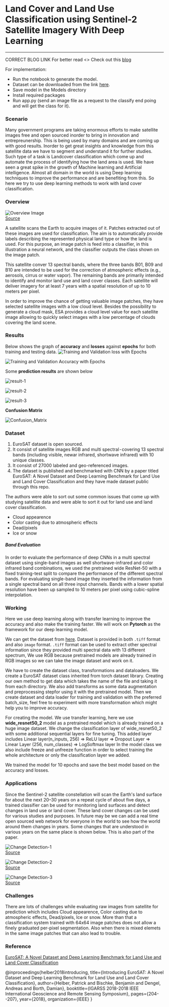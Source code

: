 # Land Cover and Land Use Classification using Sentinel-2 Satellite Imagery With Deep Learning
----------------------------------------------------------------------
CORRECT BLOG LINK
For better read <> Check out this [blog](https://medium.com/p/951faa0cbb31/edit)

For implementation:

* Run the notebook to generate the model.
* Dataset can be downloaded from the link [here](https://github.com/phelber/eurosat). 
* Save model in the Models directory
* Install required packages
* Run app.py (send an image file as a request to the classify end poing and will get the class for it).


### Scenario
Many government programs are taking enormous efforts to make satellite images free and open sourced inorder to bring in innovation and entrepreunership. This is being used by many domains and are coming up with good results. Inorder to get great insights and knowledge from this satellite data we have to segment and understand it for further studies. Such type of a task is Landcover classification which come up and automate the process of identifying how the land area is used. We have seen a great spike in the growth of Machine learning and Artificial intelligence. Almost all domain in the world is using Deep learning techniques to improve the performance and are benefiting from this. So here we try to use deep learning methods to work with land cover classification.


### Overview

![Overview Image](data/reference_images/overview.png)<br>
[Source](https://arxiv.org/pdf/1709.00029.pdf)

A satellite scans the Earth to acquire images of it. Patches extracted out of these images are used for classification.
The aim is to automatically provide labels describing the represented physical land type or how the land is used. For this
purpose, an image patch is feed into a classifier, in this illustration a neural network, and the classifier outputs the class shown
on the image patch.

This satellite conver 13 spectral bands, where the  three bands B01, B09 and B10 are intended to be used for the correction of atmospheric effects (e.g., aerosols, cirrus or water vapor). The remaining bands are
primarily intended to identify and monitor land use and land cover classes. Each satellite will deliver imagery for at least 7 years with a spatial resolution of up to 10 meters per pixel.

In order to improve the chance of getting valuable image patches, they have selected satellite images with a low cloud level. Besides the possibility to generate a cloud mask, ESA provides a cloud level value for each satellite image allowing to quickly select images with a low percentage of clouds covering the land scene.


### Results

Below shows the graph of __accuracy__ and __losses__ against __epochs__ for both training and testing data.
![Training and Validation loss with Epochs](data/reference_images/loss_without_scheduler.png)

![Training and Validation Accuracy with Epochs](data/reference_images/Accuracy_without_scheduler.png)

Some __prediction results__ are shown below

![result-1](data/reference_images/sampple_pred_1.png)

![result-2](data/reference_images/sample_pred_2.png)

![result-3](data/reference_images/sample_pred_3.png)

__Confusion Matrix__ 

![Confusion_Matrix](data/reference_images/confusion_matrix.png)


### Dataset
1. EuroSAT dataset is open sourced.
2. It consist of satellite images RGB and multi spectral - covering 13 spectral bands (including visible, newar infrared, shortwave infrared) with 10 unique classes.
3. It consist of 27000 labeled and geo-referenced images.
4. The dataset is published and benchmarked with CNN by a paper titled EuroSAT: A Novel Dataset and Deep Learning Benchmark for Land Use and Land Cover Classification and they have made dataset public through this repo.

The authors were able to sort out some common issues that come up with studying satellite data and were able to sort it out for land use and land cover classification.

* Cloud appearence
* Color casting due to atmospheric effects
* Dead/pixels
* Ice or snow



##### Band Evaluation
In order to evaluate the performance of deep CNNs in a multi spectral dataset using single-band images as well shortwave-infrared and color infrared band combinations, we used the pretrained wide ResNet-50 with a fixed training-test split to compare the performance of the different spectral bands. For evaluating single-band image they inserted the information from a single spectral band on all three input channels. Bands with a lower spatial resolution have been up sampled to 10 meters per pixel using cubic-spline interpolation.


### Working

Here we use deep learning along with transfer learning to improve the accuracy and also make the training faster. We will work on __Pytorch__ as the framework for our deep learning model.

We can get the dataset from [here](https://github.com/phelber/eurosat). Dataset is provided in both `.tiff` format and also `image` format. `.tiff` format can be used to extract other spectral information since they provided multi spectral data with 13 different spectrum, We use RGB because pretrained models are already trained in RGB images so we can take the image dataset and work on it.


We have to create the dataset class, transformations and dataloaders. We create a EuroSAT dataset class inherited from torch dataset library. Creating our own method to get data which takes the name of the file and taking it from each directory. We also add transforms as some data augmentation and preprocessing stepfor using it with the pretrained model. Then we create dataset and data loader for training and validation with the preferred batch_size, feel free to experiment with more transformation which might help you to improve accuracy.

For creating the model. We use transfer learning, here we use __wide_resnet50_2__ model as a pretrained model which is already trained on a huge image dataset. We change the classification layer of wide_resnet50_2 with some additional sequential layers for fine tuning. This added layer includes Linear layer(n_inputs, 256) => ReLU layer => Dropout Layer => Linear Layer (256, num_classes) => LogSoftmax layer In the model class we also include freeze and unfreeze function in order to select training the whole architecture or only the classification layer we added.

We trained the model for 10 epochs and save the best model based on the accuracy and losses.

### Applications
Since the Sentinel-2 satellite constellation will scan the Earth's land surface for about the next 20–30 years on a repeat cycle of about five days, a trained classifier can be used for monitoring land surfaces and detect changes in land use or land cover. These land cover changes can be used for various studies and purposes. In future may be we can add a real time open sourced web network for everyone in the world to see how the world around them changes in years. Some changes that are understood in various years on the same place is shown below. This is also part of the paper.


![Change Detection-1](data/reference_images/change_1.png) <br>
[Source](https://arxiv.org/pdf/1709.00029.pdf)


![Change Detection-2](data/reference_images/change_2.png)<br>
[Source](https://arxiv.org/pdf/1709.00029.pdf)

![Change Detection-3](data/reference_images/change_3.png)<br>
[Source](https://arxiv.org/pdf/1709.00029.pdf)


### Challenges

There are lots of challenges while evaluating raw images from satellite for prediction which includes Cloud appearence, Color casting due to atmospheric effects, Dead/pixels, Ice or snow. More than that a classification system trained with 64x64 image patches does not allow a finely graduated per-pixel segmentation. Also when there is mixed elemets in the same image patches that can also lead to trouble.



### Reference

[EuroSAT: A Novel Dataset and Deep Learning
Benchmark for Land Use and Land Cover
Classification](https://arxiv.org/abs/1709.00029)



@inproceedings{helber2018introducing,
  title={Introducing EuroSAT: A Novel Dataset and Deep Learning Benchmark for Land Use and Land Cover Classification},
  author={Helber, Patrick and Bischke, Benjamin and Dengel, Andreas and Borth, Damian},
  booktitle={IGARSS 2018-2018 IEEE International Geoscience and Remote Sensing Symposium},
  pages={204--207},
  year={2018},
  organization={IEEE}
}